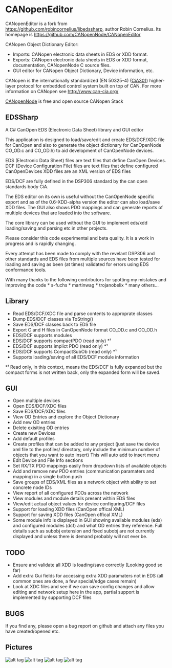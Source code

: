 CANopenEditor
=============
CANopenEditor is a fork from https://github.com/robincornelius/libedssharp, author Robin Cornelius.
Its homepage is https://github.com/CANopenNode/CANopenEditor

CANopen Object Dictionary Editor:
 - Imports: CANopen electronic data sheets in EDS or XDD format.
 - Exports: CANopen electronic data sheets in EDS or XDD format, documentation, CANopenNode C source files.
 - GUI editor for CANopen Object Dictionary, Device information, etc.

CANopen is the internationally standardized (EN 50325-4) ([CiA301](http://can-cia.org/standardization/technical-documents)) higher-layer protocol for embedded control system built on top of CAN. For more information on CANopen see http://www.can-cia.org/

[CANopenNode](https://github.com/CANopenNode/CANopenNode) is free and open source CANopen Stack


EDSSharp
--------

A C# CanOpen EDS (Electronic Data Sheet) library and GUI editor

This application is designed to load/save/edit and create EDS/DCF/XDC file for
CanOpen and also to generate the object dictionary for CanOpenNode
CO_OD.c and CO_OD.h) to aid development of CanOpenNode devices.

EDS (Electronic Data Sheet) files are text files that define CanOpen Devices.
DCF (Device Configuration File) files are text files that define configured
CanOpenDevices XDD files are an XML version of EDS files

EDS/DCF are fully defined in the DSP306 standard by the can open standards
body CiA.

The EDS editor on its own is useful without the CanOpenNode specific export and
as of the 0.6-XDD-alpha version the editor can also load/save XDD files.
The GUI also shows PDO mappings and can generate reports
of multiple devices that are loaded into the software.

The core library can be used without the GUI to implement eds/xdd loading/saving
and parsing etc in other projects.

Please consider this code experimental and beta quality.
It is a work in progress and is rapidly changing.

Every attempt has been made to comply with the revelant DSP306 and other
standards and EDS files from multiple sources have been tested for loading and
saving as been (at times) validated for errors using EDS conformance tools.

With many thanks to the following contributors for spotting my mistakes and
improving the code
	* s-fuchs
	* martinwag
	* trojanobelix
	* many others...

Library
-------

* Read EDS/DCF/XDC file and parse contents to approprate classes
* Dump EDS/DCF classes via ToString()
* Save EDS/DCF classes back to EDS file
* Export C and H files in CanOpenNode format CO_OD.c and CO_OD.h
* EDS/DCF supports modules
* EDS/DCF supports compactPDO (read only) *¹
* EDS/DCF supports implict PDO (read only) *¹
* EDS/DCF supports CompactSubOb (read only) *¹
* Supports loading/saving of all EDS/DCF module information

*¹ Read only, in this context, means the EDS/DCF is fully expanded but the compact
   forms is not written back, only the expanded form will be saved.

GUI
---
* Open multiple devices
* Open EDS/DCF/XDC files
* Save EDS/DCF/XDC files
* View OD Entries and explore the Object Dictionary
* Add new OD entries
* Delete exisiting OD entries
* Create new Devices
* Add default profiles
* Create profiles that can be added to any project (just save the device xml file to the profiles/
  directory, only include the minimum number of objects that you want to auto insert) This will auto add to insert menu
* Edit Device and File Info sections
* Set RX/TX PDO mappings easily from dropdown lists of available objects
* Add and remove new PDO entries (communication paramaters and mapping) in a single button push
* Save groups of EDS/XML files as a network object with ability to set concrete node IDs
* View report of all configured PDOs across the network
* View modules and module details present within EDS files
* View/edit actual object values for device configuring/DCF files
* Support for loading XDD files (CanOpen offical XML)
* Support for saving XDD files (CanOpen offical XML)
* Some module info is displayed in GUI showing available modules (eds) and
  configured modules (dcf) and what OD entries they reference. Full details such
  as subobj extension and fixed subobj are not currently displayed and unless
  there is demand probably will not ever be.

TODO
----

* Ensure and validate all XDD is loading/save correctly (Looking good so far)
* Add extra Gui fields for accessing extra XDD paramaters not in EDS
  (all common ones are done, a few special/edge cases remain)
* Look at XDC files and see if we can save config changes and allow editing and
  network setup here in the app, partial support is implemented by supporting
  DCF files


BUGS
----

If you find any, please open a bug report on github and attach any files you
have created/opened etc.

Pictures
--------

![alt tag](pic1.jpg)
![alt tag](pic2.jpg)
![alt tag](pic3.jpg)
![alt tag](pic4.jpg)
